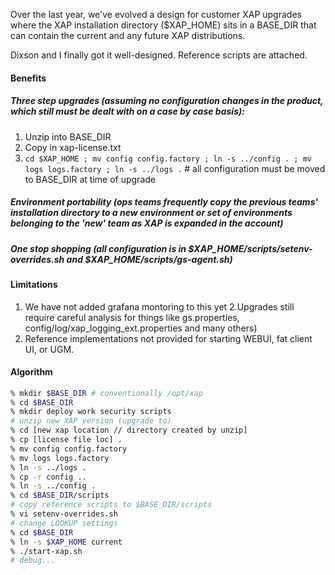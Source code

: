 Over the last year, we've evolved a design for customer XAP upgrades where the XAP installation directory ($XAP_HOME) sits in a BASE_DIR that can contain the current and any future XAP distributions.

Dixson and I finally got it well-designed. Reference scripts are attached.

#### Benefits

##### Three step upgrades (assuming no configuration changes in the product, which still must be dealt with on a case by case basis):

1. Unzip into BASE_DIR
2. Copy in xap-license.txt
3. `cd $XAP_HOME ; mv config config.factory ; ln -s ../config . ; mv logs logs.factory ; ln -s ../logs .` # all configuration must be moved to  BASE_DIR at time of upgrade

##### Environment portability (ops teams frequently copy the previous teams' installation directory to a new environment or set of environments belonging to the 'new' team as XAP is expanded in the account)

##### One stop shopping (all configuration is in $XAP_HOME/scripts/setenv-overrides.sh and $XAP_HOME/scripts/gs-agent.sh)

#### Limitations

1. We have not added grafana montoring to this yet
2.Upgrades still require careful analysis for things like gs.properties, config/log/xap_logging_ext.properties and many others)
3. Reference implementations not provided for starting WEBUI, fat client UI, or UGM. 

#### Algorithm

```bash
% mkdir $BASE_DIR # conventionally /opt/xap
% cd $BASE_DIR
% mkdir deploy work security scripts
# unzip new XAP version (upgrade to)
% cd [new xap location // directory created by unzip] 
% cp [license file loc] .
% mv config config.factory
% mv logs logs.factory
% ln -s ../logs .
% cp -r config ..
% ln -s ../config .
% cd $BASE_DIR/scripts
# copy reference scripts to $BASE_DIR/scripts
% vi setenv-overrides.sh
# change LOOKUP settings
% cd $BASE_DIR
% ln -s $XAP_HOME current
% ./start-xap.sh
# debug...
```
